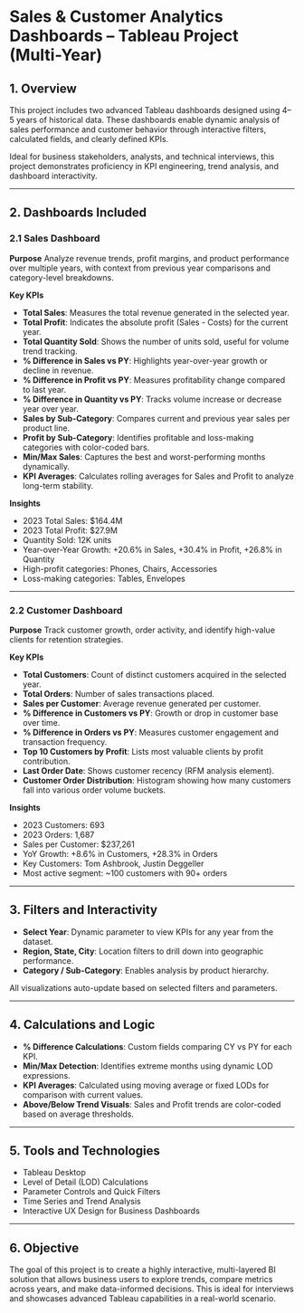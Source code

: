 # Sales & Customer Analytics Dashboards – Tableau Project (Multi-Year)

## 1. Overview

This project includes two advanced Tableau dashboards designed using 4–5 years of historical data. These dashboards enable dynamic analysis of sales performance and customer behavior through interactive filters, calculated fields, and clearly defined KPIs.

Ideal for business stakeholders, analysts, and technical interviews, this project demonstrates proficiency in KPI engineering, trend analysis, and dashboard interactivity.

---

## 2. Dashboards Included

### 2.1 Sales Dashboard

**Purpose**
Analyze revenue trends, profit margins, and product performance over multiple years, with context from previous year comparisons and category-level breakdowns.

**Key KPIs**

* **Total Sales**: Measures the total revenue generated in the selected year.
* **Total Profit**: Indicates the absolute profit (Sales - Costs) for the current year.
* **Total Quantity Sold**: Shows the number of units sold, useful for volume trend tracking.
* **% Difference in Sales vs PY**: Highlights year-over-year growth or decline in revenue.
* **% Difference in Profit vs PY**: Measures profitability change compared to last year.
* **% Difference in Quantity vs PY**: Tracks volume increase or decrease year over year.
* **Sales by Sub-Category**: Compares current and previous year sales per product line.
* **Profit by Sub-Category**: Identifies profitable and loss-making categories with color-coded bars.
* **Min/Max Sales**: Captures the best and worst-performing months dynamically.
* **KPI Averages**: Calculates rolling averages for Sales and Profit to analyze long-term stability.

**Insights**

* 2023 Total Sales: \$164.4M
* 2023 Total Profit: \$27.9M
* Quantity Sold: 12K units
* Year-over-Year Growth: +20.6% in Sales, +30.4% in Profit, +26.8% in Quantity
* High-profit categories: Phones, Chairs, Accessories
* Loss-making categories: Tables, Envelopes

---

### 2.2 Customer Dashboard

**Purpose**
Track customer growth, order activity, and identify high-value clients for retention strategies.

**Key KPIs**

* **Total Customers**: Count of distinct customers acquired in the selected year.
* **Total Orders**: Number of sales transactions placed.
* **Sales per Customer**: Average revenue generated per customer.
* **% Difference in Customers vs PY**: Growth or drop in customer base over time.
* **% Difference in Orders vs PY**: Measures customer engagement and transaction frequency.
* **Top 10 Customers by Profit**: Lists most valuable clients by profit contribution.
* **Last Order Date**: Shows customer recency (RFM analysis element).
* **Customer Order Distribution**: Histogram showing how many customers fall into various order volume buckets.

**Insights**

* 2023 Customers: 693
* 2023 Orders: 1,687
* Sales per Customer: \$237,261
* YoY Growth: +8.6% in Customers, +28.3% in Orders
* Key Customers: Tom Ashbrook, Justin Deggeller
* Most active segment: \~100 customers with 90+ orders

---

## 3. Filters and Interactivity

* **Select Year**: Dynamic parameter to view KPIs for any year from the dataset.
* **Region, State, City**: Location filters to drill down into geographic performance.
* **Category / Sub-Category**: Enables analysis by product hierarchy.

All visualizations auto-update based on selected filters and parameters.

---

## 4. Calculations and Logic

* **% Difference Calculations**: Custom fields comparing CY vs PY for each KPI.
* **Min/Max Detection**: Identifies extreme months using dynamic LOD expressions.
* **KPI Averages**: Calculated using moving average or fixed LODs for comparison with current values.
* **Above/Below Trend Visuals**: Sales and Profit trends are color-coded based on average thresholds.

---

## 5. Tools and Technologies

* Tableau Desktop
* Level of Detail (LOD) Calculations
* Parameter Controls and Quick Filters
* Time Series and Trend Analysis
* Interactive UX Design for Business Dashboards

---

## 6. Objective

The goal of this project is to create a highly interactive, multi-layered BI solution that allows business users to explore trends, compare metrics across years, and make data-informed decisions. This is ideal for interviews and showcases advanced Tableau capabilities in a real-world scenario.
